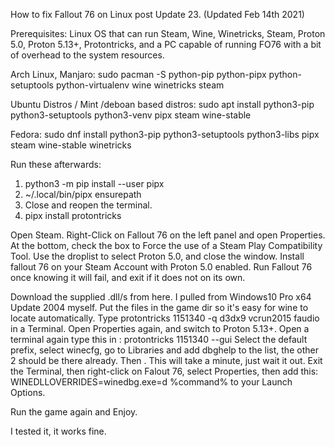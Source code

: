 How to fix Fallout 76 on Linux post Update 23.
(Updated Feb 14th 2021)

Prerequisites: Linux OS that can run Steam, Wine, Winetricks, Steam, Proton 5.0, Proton 5.13+, Protontricks, and a PC capable of running FO76 with a bit of overhead to the system resources.

Arch Linux, Manjaro: sudo pacman -S python-pip python-pipx python-setuptools python-virtualenv wine winetricks steam

Ubuntu Distros / Mint /deboan based distros: sudo apt install python3-pip python3-setuptools python3-venv pipx steam wine-stable

Fedora: sudo dnf install python3-pip python3-setuptools python3-libs pipx steam wine-stable winetricks

Run these afterwards: 
1. python3 -m pip install --user pipx
2. ~/.local/bin/pipx ensurepath
3. Close and reopen the terminal.
4. pipx install protontricks

Open Steam.
Right-Click on Fallout 76 on the left panel and open Properties.
At the bottom, check the box to Force the use of a Steam Play Compatibility Tool.
Use the droplist to select Proton 5.0, and close the window.
Install fallout 76 on your Steam Account with Proton 5.0 enabled.
Run Fallout 76 once knowing it will fail, and exit if it does not on its own.

Download the supplied .dll/s from here. I pulled from Windows10 Pro x64 Update 2004 myself.
Put the files in the game dir so it's easy for wine to locate automatically.
Type protontricks 1151340 -q d3dx9 vcrun2015 faudio in a Terminal.
Open Properties again, and switch to Proton 5.13+.
Open a terminal again type this in : protontricks 1151340 --gui
Select the default prefix, select winecfg, go to Libraries and add dbghelp to the list, the other 2 should be there already.
Then . This will take a minute, just wait it out.
Exit the Terminal, then right-click on Falout 76, select Properties, then add this: WINEDLLOVERRIDES=winedbg.exe=d %command% to your Launch Options.

Run the game again and Enjoy.

I tested it, it works fine.


